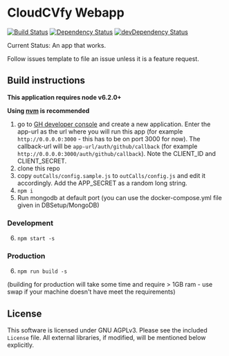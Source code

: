# CloudCVfy Webapp

[![Build Status](https://travis-ci.org/batra-mlp-lab/CloudCVfy-Frontend.svg?branch=master)](https://travis-ci.org/batra-mlp-lab/CloudCVfy-Frontend)
[![Dependency Status](https://david-dm.org/batra-mlp-lab/CloudCVfy-Frontend.svg)](https://david-dm.org/batra-mlp-lab/CloudCVfy-Frontend)
[![devDependency Status](https://david-dm.org/batra-mlp-lab/CloudCVfy-Frontend/dev-status.svg)](https://david-dm.org/batra-mlp-lab/CloudCVfy-Frontend#info=devDependencies)

Current Status: An app that works.

Follow issues template to file an issue unless it is a feature request.

## Build instructions

**This application requires node v6.2.0+**

**Using [nvm](https://github.com/creationix/nvm) is recommended**

1. go to [GH developer console](https://github.com/settings/applications/) and create a new application. Enter the app-url as the url where you will run this app (for example `http://0.0.0.0:3000` - this has to be on port 3000 for now). The callback-url will be `app-url/auth/github/callback` (for example `http://0.0.0.0:3000/auth/github/callback`). Note the CLIENT_ID and CLIENT_SECRET.
2. clone this repo
3. copy `outCalls/config.sample.js` to `outCalls/config.js` and edit it accordingly. Add the APP_SECRET as a random long string.
4. `npm i`
5. Run mongodb at default port (you can use the docker-compose.yml file given in DBSetup/MongoDB)

### Development

6. `npm start -s`

### Production

6. `npm run build -s`

(building for production will take some time and require > 1GB ram - use swap if your machine doesn't have meet the requirements)


## License

This software is licensed under GNU AGPLv3. Please see the included `License` file. All external libraries, if modified, will be mentioned below explicitly.
